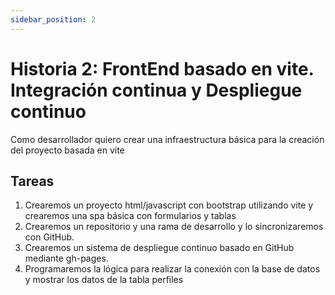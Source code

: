 ```yaml
---
sidebar_position: 2
---
```


# Historia 2: FrontEnd basado en vite. Integración continua y Despliegue continuo

Como desarrollador quiero crear una infraestructura básica para la creación del proyecto basada en vite

## Tareas
1. Crearemos un proyecto html/javascript con bootstrap utilizando vite y crearemos una spa básica con formularios y tablas
2. Crearemos un repositorio y una rama de desarrollo y lo sincronizaremos con GitHub.
3. Crearemos un sistema de despliegue continuo basado en GitHub mediante gh-pages.
4. Programaremos la lógica para realizar la conexión con la base de datos y  mostrar los datos de la tabla perfiles



